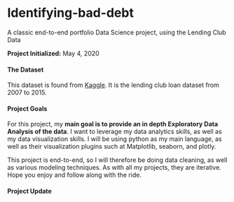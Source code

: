 # Identifying-bad-debt
A classic end-to-end portfolio Data Science project, using the Lending Club Data

**Project Initialized:** May 4, 2020

#### The Dataset
This dataset is found from [Kaggle](https://www.kaggle.com/wendykan/lending-club-loan-data). It is the lending club loan dataset from 2007 to 2015.

#### Project Goals

For this project, my **main goal is to provide an in depth Exploratory Data Analysis of the data**. I want to leverage my data analytics skills, as well as my data visualization skills. I will be using python as my main language, as well as their visualization plugins such at Matplotlib, seaborn, and plotly.

This project is end-to-end, so I will therefore be doing data cleaning, as well as various modeling techniques. As with all my projects, they are iterative. Hope you enjoy and follow along with the ride.

#### Project Update
